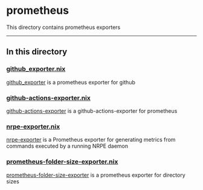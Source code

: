 # prometheus

This directory contains prometheus exporters

---

## In this directory

### [github_exporter.nix](./github_exporter.nix)

[github_exporter](https://github.com/promhippie/github_exporter) is a prometheus exporter for github

### [github-actions-exporter.nix](./github-actions-exporter.nix)

[github-actions-exporter](https://github.com/Labbs/github-actions-exporter) is a github-actions-exporter for prometheus

### [nrpe-exporter.nix](./nrpe-exporter.nix)

[nrpe-exporter](https://github.com/canonical/nrpe_exporter) is a Prometheus exporter for generating metrics from commands executed by a running NRPE daemon

### [prometheus-folder-size-exporter.nix](./prometheus-folder-size-exporter.nix)

[prometheus-folder-size-exporter](https://github.com/MindFlavor/prometheus_folder_size_exporter) is a prometheus exporter for directory sizes
